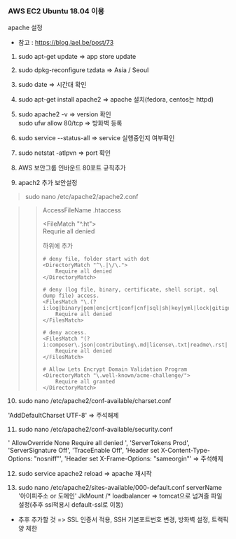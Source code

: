 ### AWS EC2 Ubuntu 18.04 이용

apache 설정   
* 참고 : https://blog.lael.be/post/73   

1. sudo apt-get update			=> app store update   

2. sudo dpkg-reconfigure tzdata		=> Asia / Seoul   

3. sudo date				=> 시간대 확인  

4. sudo apt-get install apache2		=> apache 설치(fedora, centos는 httpd)   
  
5. sudo apache2 -v			=> version 확인   
sudo ufw allow 80/tcp			=> 방화벽 등록   

6. sudo service --status-all		=> service 실행중인지 여부확인   

7. sudo netstat -atlpvn			=> port 확인  


8. AWS 보안그룹 인바운드 80포트 규칙추가   


9. apach2 추가 보안설정  

> sudo nano /etc/apache2/apache2.conf  
   
>> AccessFileName .htaccess  
>> 
>> <FileMatch "^\.ht">  
>> 	Requrie all denied  
>> </FileMatch>   
>> 
>> 하위에 추가
>> ```
>> # deny file, folder start with dot
>> <DirectoryMatch "^\.|\/\.">
>>     Require all denied
>> </DirectoryMatch>
>>   
>> # deny (log file, binary, certificate, shell script, sql dump file) access.
>> <FilesMatch "\.(?i:log|binary|pem|enc|crt|conf|cnf|sql|sh|key|yml|lock|gitignore)$">
>>     Require all denied
>> </FilesMatch>
>>  
>> # deny access.
>> <FilesMatch "(?i:composer\.json|contributing\.md|license\.txt|readme\.rst|readme\.md|readme\.txt|copyright|artisan|gulpfile\.js|package\.json|phpunit\.xml|access_log|error_log|gruntfile\.js|bower\.json|changelog\.md|console|legalnotice|license|security\.md|privacy\.md)$">
>>     Require all denied
>> </FilesMatch>
>>  
>> # Allow Lets Encrypt Domain Validation Program
>> <DirectoryMatch "\.well-known/acme-challenge/">
>>     Require all granted
>> </DirectoryMatch>
>> ```



10. sudo nano /etc/apache2/conf-available/charset.conf

'AddDefaultCharset UTF-8' 			=> 주석해제

11. sudo nano /etc/apache2/conf-available/security.conf


' <Directory />
	AllowOverride None
	Require all denied
 </Directory> ',
'ServerTokens Prod',
'ServerSignature Off',
'TraceEnable Off',
'Header set X-Content-Type-Options: "nosniff"',
'Header set X-Frame-Options: "sameorgin"'	=> 주석해제


12. sudo service apache2 reload			=> apache 재시작

13. sudo nano /etc/apache2/sites-available/000-default.conf
serverName '아이피주소 or 도메인'
JkMount /* loadbalancer				=> tomcat으로 넘겨줄 파일 설정(추후 ssl적용시 default-ssl로 이동)


* 추후 추가할 것 => SSL 인증서 적용, SSH 기본포트번호 변경, 방화벽 설정, 트랙픽 양 제한

